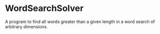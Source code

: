 # WordSearchSolver
A program to find all words greater than a given length in a word search of arbitrary dimensions.
